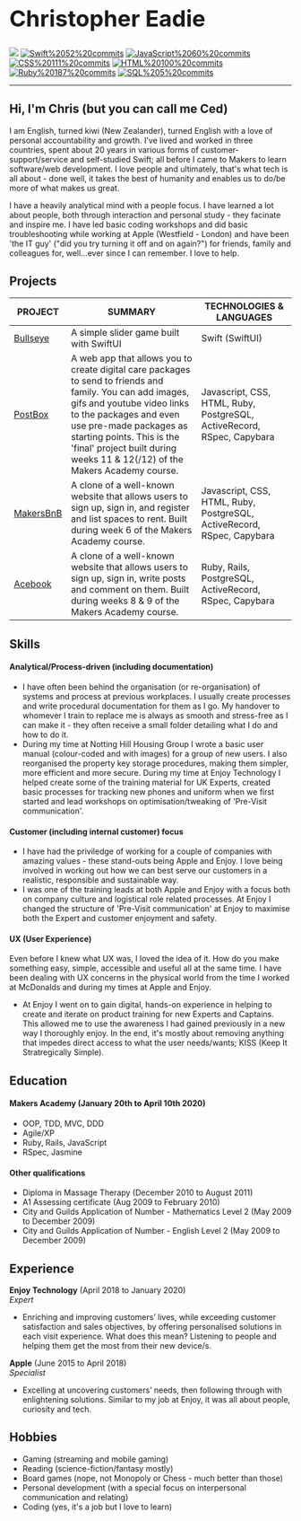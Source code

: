 <h1 style="font-size: 40px;" align="left">Christopher Eadie</h1>

<a href="www.linkedin.com/in/christopher-eadie" target="_blank" >![](https://img.shields.io/badge/LinkedIn-blue?logo=linkedin)</a>
<a href="https://sourcerer.io/saidbyced"><img src="https://img.shields.io/badge/Swift-52%20commits-blue.svg" alt="Swift%2052%20commits"></a>
<a href="https://sourcerer.io/saidbyced"><img src="https://img.shields.io/badge/JavaScript-60%20commits-blue.svg" alt="JavaScript%2060%20commits"></a>
<a href="https://sourcerer.io/saidbyced"><img src="https://img.shields.io/badge/CSS-111%20commits-green.svg" alt="CSS%20111%20commits"></a>
<a href="https://sourcerer.io/saidbyced"><img src="https://img.shields.io/badge/HTML-100%20commits-yellow.svg" alt="HTML%20100%20commits"></a>
<a href="https://sourcerer.io/saidbyced"><img src="https://img.shields.io/badge/Ruby-187%20commits-red.svg" alt="Ruby%20187%20commits"></a>
<a href="https://sourcerer.io/saidbyced"><img src="https://img.shields.io/badge/SQL-5%20commits-orange.svg" alt="SQL%205%20commits"></a>

---

## Hi, I'm Chris (but you can call me Ced)

I am English, turned kiwi (New Zealander), turned English with a love of personal accountability and growth. I've lived and worked in three countries, spent about 20 years in various forms of customer-support/service and self-studied Swift; all before I came to Makers to learn software/web development. I love people and ultimately, that's what tech is all about - done well, it takes the best of humanity and enables us to do/be more of what makes us great.

I have a heavily analytical mind with a people focus. I have learned a lot about people, both through interaction and personal study - they facinate and inspire me. I have led basic coding workshops and did basic troubleshooting while working at Apple (Westfield - London) and have been 'the IT guy' ("did you try turning it off and on again?") for friends, family and colleagues for, well...ever since I can remember. I love to help.

## Projects

PROJECT | SUMMARY | TECHNOLOGIES & LANGUAGES|
------- | ------- | ------------ |
[Bullseye](https://github.com/saidbyced/Bullseye-SwiftUI) | A simple slider game built with SwiftUI | Swift (SwiftUI) |
[PostBox](https://github.com/saidbyced/MakersPostBox) | A web app that allows you to create digital care packages to send to friends and family. You can add images, gifs and youtube video links to the packages and even use pre-made packages as starting points. This is the 'final' project built during weeks 11 & 12(/12) of the Makers Academy course. | Javascript, CSS, HTML, Ruby, PostgreSQL, ActiveRecord, RSpec, Capybara |
[MakersBnB](https://github.com/saidbyced/MakersBnB) | A clone of a well-known website that allows users to sign up, sign in, and  register and list spaces to rent. Built during week 6 of the Makers Academy course. | Javascript, CSS, HTML, Ruby, PostgreSQL, ActiveRecord, RSpec, Capybara |
[Acebook](https://github.com/Megscode/acebook_undefined) | A clone of a well-known website that allows users to sign up, sign in, write posts and comment on them. Built during weeks 8 & 9 of the Makers Academy course. | Ruby, Rails, PostgreSQL, ActiveRecord, RSpec, Capybara |

## Skills

#### Analytical/Process-driven (including documentation)

- I have often been behind the organisation (or re-organisation) of systems and process at previous workplaces. I usually create processes and write procedural documentation for them as I go. My handover to whomever I train to replace me is always as smooth and stress-free as I can make it - they often receive a small folder detailing what I do and how to do it.
- During my time at Notting Hill Housing Group I wrote a basic user manual (colour-coded and with images) for a group of new users. I also reorganised the property key storage procedures, making them simpler, more efficient and more secure. During my time at Enjoy Technology I helped create some of the training material for UK Experts, created basic processes for tracking new phones and uniform when we first started and lead workshops on optimisation/tweaking of 'Pre-Visit communication'.

#### Customer (including internal customer) focus

- I have had the priviledge of working for a couple of companies with amazing values - these stand-outs being Apple and Enjoy. I love being involved in working out how we can best serve our customers in a realistic, responsible and sustainable way.
- I was one of the training leads at both Apple and Enjoy with a focus both on company culture and logistical role related processes. At Enjoy I changed the structure of 'Pre-Visit communication' at Enjoy to maximise both the Expert and customer enjoyment and safety.

#### UX (User Experience)

Even before I knew what UX was, I loved the idea of it. How do you make something easy, simple, accessible and useful all at the same time. I have been dealing with UX concerns in the physical world from the time I worked at McDonalds and during my times at Apple and Enjoy.
- At Enjoy I went on to gain digital, hands-on experience in helping to create and iterate on product training for new Experts and Captains. This allowed me to use the awareness I had gained previously in a new way I thoroughly enjoy. In the end, it's mostly about removing anything that impedes direct access to what the user needs/wants; KISS (Keep It Stratregically Simple).

## Education

#### Makers Academy (January 20th to April 10th 2020)

- OOP, TDD, MVC, DDD
- Agile/XP
- Ruby, Rails, JavaScript
- RSpec, Jasmine

#### Other qualifications

- Diploma in Massage Therapy (December 2010 to August 2011)
- A1 Assessing certificate (Aug 2009 to February 2010)
- City and Guilds Application of Number - Mathematics Level 2 (May 2009 to December 2009)
- City and Guilds Application of Number - English Level 2 (May 2009 to December 2009)

## Experience

**Enjoy Technology** (April 2018 to January 2020)    
*Expert*  
- Enriching and improving customers’ lives, while exceeding customer satisfaction and sales objectives, by offering personalised solutions in each visit experience. What does this mean? Listening to people and helping them get the most from their new device/s.

**Apple** (June 2015 to April 2018)   
*Specialist*
- Excelling at uncovering customers’ needs, then following through with enlightening solutions. Similar to my job at Enjoy, it was all about people, curiosity and tech.
 
## Hobbies

- Gaming (streaming and mobile gaming)
- Reading (science-fiction/fantasy mostly)
- Board games (nope, not Monopoly or Chess - much better than those)
- Personal development (with a special focus on interpersonal communication and relating)
- Coding (yes, it's a job but I love to learn)
